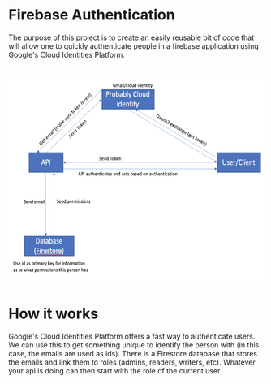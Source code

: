 # Firebase Authentication
The purpose of this project is to create an easily reusable bit of code that will allow one to quickly authenticate people in a firebase application using Google's Cloud Identities Platform.
# <img src="architecture.png"  width="600" height="400" />
# How it works
Google's Cloud Identities Platform offers a fast way to authenticate users. We can use this to get something unique to identify the person with (in this case, the emails are used as ids). There is a Firestore database that stores the emails and link them to roles (admins, readers, writers, etc). Whatever your api is doing can then start with the role of the current user.